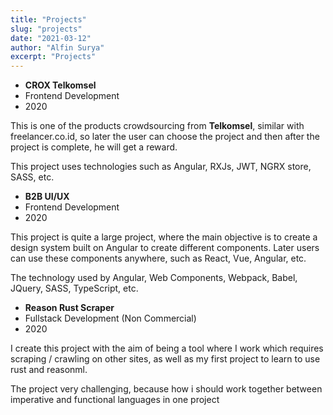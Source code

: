 ```yaml
---
title: "Projects"
slug: "projects"
date: "2021-03-12"
author: "Alfin Surya"
excerpt: "Projects"
---
```


<div class="section-group-about">
<ul>
    <li><strong>CROX Telkomsel</strong></li>
    <li>Frontend Development</li>
    <li>2020</li>
</ul>

This is one of the products crowdsourcing from **Telkomsel**, similar with freelancer.co.id, so later the user can choose the project and then after the project is complete, he will get a reward.

This project uses technologies such as Angular, RXJs, JWT, NGRX store, SASS, etc.

</div>

<div class="section-group-about">
<ul>
    <li><strong>B2B UI/UX</strong></li>
    <li>Frontend Development</li>
    <li>2020</li>
</ul>

This project is quite a large project, where the main objective is to create a design system built on Angular to create different components. Later users can use these components anywhere, such as React, Vue, Angular, etc.

The technology used by Angular, Web Components, Webpack, Babel, JQuery, SASS, TypeScript, etc.

</div>

<div class="section-group-about">
<ul>
    <li><strong>Reason Rust Scraper</strong></li>
    <li>Fullstack Development (Non Commercial)</li>
    <li>2020</li>
</ul>

I create this project with the aim of being a tool where I work which requires scraping / crawling on other sites, as well as my first project to learn to use rust and reasonml.

The project very challenging, because how i should work together between imperative and functional languages in one project

</div>
